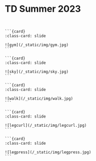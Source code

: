 # TD Summer 2023

<div id="slideshow">

```{include} _static/buttons.html
```

````{card-carousel} 2

```{card} 
:class-card: slide

![gym](/_static/img/gym.jpg)
```

```{card} 
:class-card: slide

![sky](/_static/img/sky.jpg)
```

```{card} 
:class-card: slide

![walk](/_static/img/walk.jpg)
```

```{card} 
:class-card: slide

![legcurl](/_static/img/legcurl.jpg)
```

```{card} 
:class-card: slide

![legpress](/_static/img/legpress.jpg)
```



````
<!-- do not edit below here -->
</div>